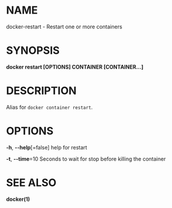 # NAME

docker-restart - Restart one or more containers

# SYNOPSIS

**docker restart \[OPTIONS\] CONTAINER \[CONTAINER...\]**

# DESCRIPTION

Alias for `docker container restart`.

# OPTIONS

**-h**, **--help**\[=false\] help for restart

**-t**, **--time**=10 Seconds to wait for stop before killing the container

# SEE ALSO

**docker(1)**
